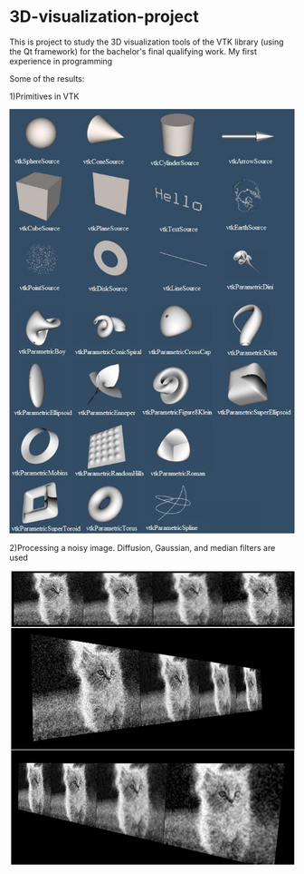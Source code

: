 # 3D-visualization-project
This is project to study the 3D visualization tools of the VTK library (using the Qt framework) for the bachelor's final qualifying work. My first experience in programming

Some of the results:

1)Primitives in VTK

![alt text](https://github.com/turik2304/3D-visualization-project/blob/main/resultScreenshots/primitives.jpg)

2)Processing a noisy image. Diffusion, Gaussian, and median filters are used

![alt text](https://github.com/turik2304/3D-visualization-project/blob/main/resultScreenshots/imageProcessing.png)


